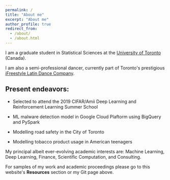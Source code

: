 ```yaml
---
permalink: /
title: "About me"
excerpt: "About me"
author_profile: true
redirect_from: 
  - /about/
  - /about.html
---
```


I am a graduate student in Statistical Sciences at the [University of Toronto](https://www.utoronto.ca/) (Canada).

I am also a semi-professional dancer, currently part of Toronto's prestigious [iFreestyle Latin Dance Company](http://www.ifreestyle.ca/).

Present endeavors:
---

* Selected to attend the 2019 CIFAR/Amii Deep Learning and Reinforcement Learning Summer School

* ML malware detection model in Google Cloud Plaftorm using BigQuery and PySpark

* Modelling road safety in the City of Toronto

* Modelling tobacco product usage in American teenagers

My principal albeit ever-evolving academic interests are: Machine Learning, Deep Learning, Finance, Scientific Computation, and Consulting.

For samples of my work and academic proceedings please go to this website's **Resources** section or my Git page above.
